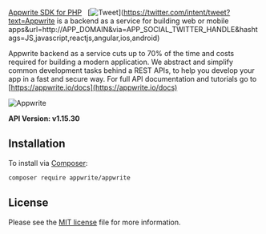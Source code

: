 [Appwrite SDK for PHP](https://...) &nbsp; [![Tweet](https://img.shields.io/twitter/url/http/shields.io.svg?style=social)](https://twitter.com/intent/tweet?text=Appwrite is a backend as a service for building web or mobile apps&url=http://APP_DOMAIN&via=APP_SOCIAL_TWITTER_HANDLE&hashtags=JS,javascript,reactjs,angular,ios,android)

Appwrite backend as a service cuts up to 70% of the time and costs required for building a modern application. We abstract and simplify common development tasks behind a REST APIs, to help you develop your app in a fast and secure way. For full API documentation and tutorials go to [https://appwrite.io/docs](https://appwrite.io/docs)

![Appwrite](https://appwrite.io/v1/images/github.png)

**API Version: v1.15.30**

## Installation

To install via [Composer](http://getcomposer.org/):

```bash
composer require appwrite/appwrite
```

## License

Please see the [MIT license]() file for more information.